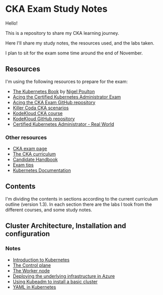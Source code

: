 # CKA Exam Study Notes

Hello!

This is a repository to share my CKA learning journey.

Here I'll share my study notes, the resources used, and the labs taken.

I plan to sit for the exam some time around the end of November.

## Resources

I'm using the following resources to prepare for the exam:

- [The Kubernetes Book](https://github.com/nigelpoulton/TheK8sBook) by [Nigel Poulton](https://nigelpoulton.com/)
- [Acing the Certified Kubernetes Administrator Exam](https://www.manning.com/books/acing-the-certified-kubernetes-administrator-exam)
- [Acing the CKA Exam GitHub repository](https://github.com/chadmcrowell/acing-the-cka-exam)
- [Killer Coda CKA scenarios](https://killercoda.com/cka)
- [KodeKloud CKA course](https://www.udemy.com/course/certified-kubernetes-administrator-with-practice-tests/)
- [KodeKloud GitHub repository](https://github.com/kodekloudhub/certified-kubernetes-administrator-course)
- [Certified Kubernetes Administrator - Real World](https://www.udemy.com/course/certified-kubernetes-administrator-cka-real-world/)

### Other resources

- [CKA exam page](https://training.linuxfoundation.org/certification/certified-kubernetes-administrator-cka/)
- [The CKA curriculum](https://github.com/cncf/curriculum/blob/master/CKA_Curriculum_v1.30.pdf)
- [Candidate Handbook](https://docs.linuxfoundation.org/tc-docs/certification/lf-handbook2)
- [Exam tips](https://docs.linuxfoundation.org/tc-docs/certification/tips-cka-and-ckad)
- [Kubernetes Documentation](https://kubernetes.io/docs/home/)

## Contents

I'm dividing the contents in sections according to the current curriculum outline (version 1.3). In each section there are the labs I took from the different courses, and some study notes.

## Cluster Architecture, Installation and configuration

### Notes

- [Introduction to Kubernetes](Architecture_Installation_and_Configuration/Notes/What_is_Kubernetes.md)
- [The Control plane](/Architecture_Installation_and_Configuration/Notes/The_control_plane.md)
- [The Worker node](/Architecture_Installation_and_Configuration/Notes/The_worker_node.md)
- [Deploying the underlying infrastructure in Azure](/Architecture_Installation_and_Configuration/Notes/environment.md)
- [Using Kubeadm to install a basic cluster](/Architecture_Installation_and_Configuration/Notes/Kubeadm.md)
- [YAML in Kubernetes](Architecture_Installation_and_Configuration/Notes/YAML_Kubernetes.md)

